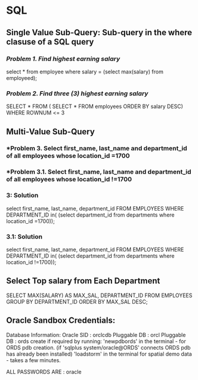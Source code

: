 # **SQL**

## Single Value Sub-Query: Sub-query in the where clasuse of a SQL query

### *Problem 1. Find highest earning salary*

select * from employee where salary =
(select max(salary) from employeed);


### *Problem 2. Find three (3) highest earning salary*

SELECT * FROM (
SELECT * FROM employees
ORDER BY salary DESC)
WHERE ROWNUM <= 3

## Multi-Value Sub-Query

### *Problem 3. Select first_name, last_name and department_id of all employees whose location_id =1700
### *Problem 3.1. Select first_name, last_name and department_id of all employees whose location_id !=1700

### 3: Solution
select first_name, last_name, department_id FROM EMPLOYEES WHERE DEPARTMENT_ID in(
(select department_id from departments where location_id =1700));

### 3.1: Solution
select first_name, last_name, department_id FROM EMPLOYEES WHERE DEPARTMENT_ID in(
(select department_id from departments where location_id !=1700));



## Select Top salary from Each Department
SELECT MAX(SALARY) AS MAX_SAL, DEPARTMENT_ID FROM EMPLOYEES GROUP BY DEPARTMENT_ID ORDER BY MAX_SAL DESC;















## Oracle Sandbox Credentials:

Database Information:
Oracle SID    : orclcdb
Pluggable DB  : orcl
Pluggable DB  : ords create if required by running: 
    'newpdbords' in the terminal - for ORDS pdb creation.
         (if 'sqlplus system/oracle@ORDS' connects ORDS pdb has already been installed)
    'loadstorm' in the terminal for spatial demo data - takes a few minutes.

ALL PASSWORDS ARE : oracle
